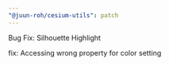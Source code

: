 ```yaml
---
"@juun-roh/cesium-utils": patch
---
```


Bug Fix: Silhouette Highlight

fix: Accessing wrong property for color setting
